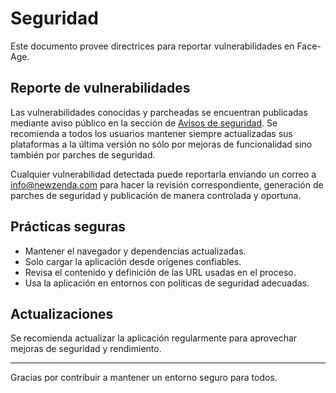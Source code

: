 # Seguridad

Este documento provee directrices para reportar vulnerabilidades en Face-Age.


## Reporte de vulnerabilidades

Las vulnerabilidades conocidas y parcheadas se encuentran publicadas mediante aviso público en la sección de [Avisos de seguridad](https://github.com/newzenda/face-age/security/).  Se recomienda a todos los usuarios mantener siempre actualizadas sus plataformas a la última versión no sólo por mejoras de funcionalidad sino también por parches de seguridad.

Cualquier vulnerabilidad detectada puede reportarla enviando un correo a info@newzenda.com para hacer la revisión correspondiente, generación de parches de seguridad y publicación de manera controlada y oportuna.

## Prácticas seguras

- Mantener el navegador y dependencias actualizadas.
- Solo cargar la aplicación desde orígenes confiables.
- Revisa el contenido y definición de las URL usadas en el proceso.
- Usa la aplicación en entornos con políticas de seguridad adecuadas.

## Actualizaciones

Se recomienda actualizar la aplicación regularmente para aprovechar mejoras de seguridad y rendimiento.

---

Gracias por contribuir a mantener un entorno seguro para todos.
